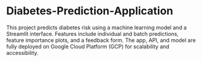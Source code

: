 # Diabetes-Prediction-Application
This project predicts diabetes risk using a machine learning model and a Streamlit interface. Features include individual and batch predictions, feature importance plots, and a feedback form. The app, API, and model are fully deployed on Google Cloud Platform (GCP) for scalability and accessibility.
